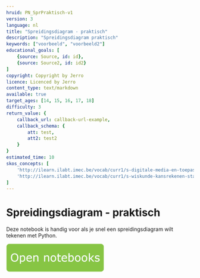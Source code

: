```yaml
---
hruid: PN_SprPraktisch-v1
version: 3
language: nl
title: "Spreidingsdiagram - praktisch"
description: "Spreidingsdiagram praktisch"
keywords: ["voorbeeld", "voorbeeld2"]
educational_goals: [
    {source: Source, id: id}, 
    {source: Source2, id: id2}
]
copyright: Copyright by Jerro
licence: Licenced by Jerro
content_type: text/markdown
available: true
target_ages: [14, 15, 16, 17, 18]
difficulty: 3
return_value: {
    callback_url: callback-url-example,
    callback_schema: {
        att: test,
        att2: test2
    }
}
estimated_time: 10
skos_concepts: [
    'http://ilearn.ilabt.imec.be/vocab/curr1/s-digitale-media-en-toepassingen', 
    'http://ilearn.ilabt.imec.be/vocab/curr1/s-wiskunde-kansrekenen-statistiek'
]
---
```

# Spreidingsdiagram - praktisch

Deze notebook is handig voor als je snel een spreidingsdiagram wilt tekenen met Python.

[![](embed/Knop.png "Knop")](https://kiks.ilabt.imec.be/jupyterhub/?id=0208 "Notebooks spreidingsdiagram praktisch")
